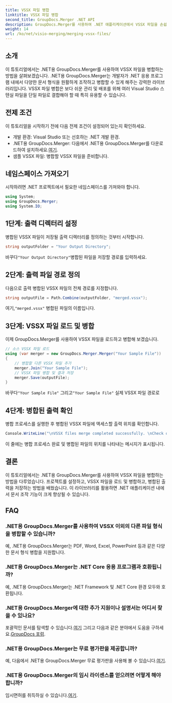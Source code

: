 ```yaml
---
title: VSSX 파일 병합
linktitle: VSSX 파일 병합
second_title: GroupDocs.Merger .NET API
description: GroupDocs.Merger를 사용하여 .NET 애플리케이션에서 VSSX 파일을 손쉽게 병합하여 문서 관리 효율성을 높이는 방법을 알아보세요.
weight: 14
url: /ko/net/visio-merging/merging-vssx-files/
---
```

## 소개
이 튜토리얼에서는 .NET용 GroupDocs.Merger를 사용하여 VSSX 파일을 병합하는 방법을 살펴보겠습니다. .NET용 GroupDocs.Merger는 개발자가 .NET 응용 프로그램 내에서 다양한 문서 형식을 원활하게 조작하고 병합할 수 있게 해주는 강력한 라이브러리입니다. VSSX 파일 병합은 보다 쉬운 관리 및 배포를 위해 여러 Visual Studio 스텐실 파일을 단일 파일로 결합해야 할 때 특히 유용할 수 있습니다.
## 전제 조건
이 튜토리얼을 시작하기 전에 다음 전제 조건이 설정되어 있는지 확인하세요.
- 개발 환경: Visual Studio 또는 선호하는 .NET 개발 환경.
-  .NET용 GroupDocs.Merger: 다음에서 .NET용 GroupDocs.Merger를 다운로드하여 설치하세요.[여기](https://releases.groupdocs.com/merger/net/).
- 샘플 VSSX 파일: 병합할 VSSX 파일을 준비합니다.

## 네임스페이스 가져오기
시작하려면 .NET 프로젝트에서 필요한 네임스페이스를 가져와야 합니다.
```csharp
using System; 
using GroupDocs.Merger;
using System.IO;
```
## 1단계: 출력 디렉터리 설정
병합된 VSSX 파일이 저장될 출력 디렉터리를 정의하는 것부터 시작합니다.
```csharp
string outputFolder = "Your Output Directory";
```
 바꾸다`"Your Output Directory"`병합된 파일을 저장할 경로를 입력하세요.
## 2단계: 출력 파일 경로 정의
다음으로 출력 병합된 VSSX 파일의 전체 경로를 지정합니다.
```csharp
string outputFile = Path.Combine(outputFolder, "merged.vssx");
```
 여기,`"merged.vssx"` 병합된 파일의 이름입니다.
## 3단계: VSSX 파일 로드 및 병합
이제 GroupDocs.Merger를 사용하여 VSSX 파일을 로드하고 병합해 보겠습니다.
```csharp
// 소스 VSSX 파일 로드
using (var merger = new GroupDocs.Merger.Merger("Your Sample File"))
{
    // 병합할 다른 VSSX 파일 추가
    merger.Join("Your Sample File");
    // VSSX 파일 병합 및 결과 저장
    merger.Save(outputFile);
}
```
 바꾸다`"Your Sample File"` 그리고`"Your Sample File"` 실제 VSSX 파일 경로로
## 4단계: 병합된 출력 확인
병합 프로세스를 실행한 후 병합된 VSSX 파일에 액세스할 출력 위치를 확인합니다.
```csharp
Console.WriteLine("\nVSSX files merge completed successfully. \nCheck output in {0}", outputFolder);
```
이 줄에는 병합 프로세스 완료 및 병합된 파일의 위치를 나타내는 메시지가 표시됩니다.

## 결론
이 튜토리얼에서는 .NET용 GroupDocs.Merger를 사용하여 VSSX 파일을 병합하는 방법을 다루었습니다. 프로젝트를 설정하고, VSSX 파일을 로드 및 병합하고, 병합된 출력을 저장하는 방법을 배웠습니다. 이 라이브러리를 활용하면 .NET 애플리케이션 내에서 문서 조작 기능이 크게 향상될 수 있습니다.

## FAQ
### .NET용 GroupDocs.Merger를 사용하여 VSSX 이외의 다른 파일 형식을 병합할 수 있습니까?
예, .NET용 GroupDocs.Merger는 PDF, Word, Excel, PowerPoint 등과 같은 다양한 문서 형식 병합을 지원합니다.
### .NET용 GroupDocs.Merger는 .NET Core 응용 프로그램과 호환됩니까?
예, .NET용 GroupDocs.Merger는 .NET Framework 및 .NET Core 환경 모두와 호환됩니다.
### .NET용 GroupDocs.Merger에 대한 추가 지원이나 설명서는 어디서 찾을 수 있나요?
 포괄적인 문서를 탐색할 수 있습니다.[여기](https://tutorials.groupdocs.com/merger/net/) 그리고 다음과 같은 분야에서 도움을 구하세요.[GroupDocs 포럼](https://forum.groupdocs.com/c/merger/32).
### .NET용 GroupDocs.Merger는 무료 평가판을 제공합니까?
 예, 다음에서 .NET용 GroupDocs.Merger 무료 평가판을 사용해 볼 수 있습니다.[여기](https://releases.groupdocs.com/).
### .NET용 GroupDocs.Merger의 임시 라이센스를 얻으려면 어떻게 해야 합니까?
 임시면허를 취득하실 수 있습니다.[여기](https://purchase.groupdocs.com/temporary-license/).
